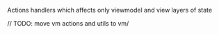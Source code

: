 Actions handlers which affects only viewmodel and view layers of state

// TODO: move vm actions and utils to vm/